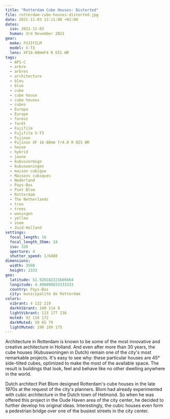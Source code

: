 ```yaml
---
title: "Rotterdam Cube Houses: Distorted"
file: rotterdam-cube-houses-distorted.jpg
date: 2021-11-03 13:11:00 +02:00
dates:
  iso: 2021-11-03
  human: 3rd November 2021
gear:
  make: FUJIFILM
  model: X-T3
  lens: XF16-80mmF4 R OIS WR
tags:
  - APS-C
  - arbre
  - arbres
  - architecture
  - bleu
  - blue
  - cube
  - cube house
  - cube houses
  - cubes
  - Europa
  - Europe
  - forest
  - forêt
  - Fujifilm
  - Fujifilm X-T3
  - Fujinon
  - Fujinon XF 16-80mm f/4.0 R OIS WR
  - house
  - hybrid
  - jaune
  - kubusvormige
  - kubuswoningen
  - maison cubique
  - Maisons cubiques
  - Nederland
  - Pays-Bas
  - Piet Blom
  - Rotterdam
  - The Netherlands
  - tree
  - trees
  - woningen
  - yellow
  - zoom
  - Zuid-Holland
settings:
  focal_length: 16
  focal_length_35mm: 24
  iso: 320
  aperture: 4
  shutter_speed: 1/6400
dimensions:
  width: 3500
  height: 2333
geo:
  latitude: 51.920182221666664
  longitude: 4.490890833333333
  country: Pays-Bas
  city: municipalité de Rotterdam
colors:
  vibrant: 4 132 219
  darkVibrant: 140 114 9
  lightVibrant: 123 177 236
  muted: 92 116 172
  darkMuted: 50 65 79
  lightMuted: 190 189 175
---
```


Architecture in Rotterdam is known to be some of the most innovative and creative architecture in Holland. And even after more than 30 years, the cube houses (Kubuswoningen in Dutch) remain one of the city's most remarkable projects. It's easy to see why: these particular houses are 45° side-tilted cubes, optimized to make the most of the available space. The result is buildings that look, feel and behave like no other dwelling anywhere in the world.

Dutch architect Piet Blom designed Rotterdam's cube houses in the late 1970s at the request of the city's planners. Blom had already experimented with cubic architecture in the Dutch town of Helmond. So when he was offered this project in the Oude Haven area of the city center, he decided to further develop his original ideas. Interestingly, the cubic houses even form a pedestrian bridge over one of the busiest streets in the city center.
